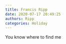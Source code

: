 ```yaml
---
title: Francis Ripp
date: 2020-07-17 20:49:25
authors: Ripp
categories: Holiday
---
```


 You know where to find me